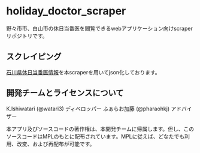 # holiday_doctor_scraper
野々市市、白山市の休日当番医を閲覧できるwebアプリケーション向けscraperリポジトリです。

## スクレイピング
[石川県休日当番医情報](http://i-search.pref.ishikawa.jp/toban/index.php?a=3)を本scraperを用いてjson化しております。

## 開発チームとライセンスについて
K.Ishiwatari (@watari3) ディベロッパー 
ふぁらお加藤 (@pharaohkj) アドバイザー 

本アプリ及びソースコードの著作権は、本開発チームに帰属します。但し、このソースコードはMPLのもとに配布されています。MPLに従えば、どなたでも利用、改変、および再配布が可能です。



